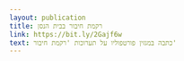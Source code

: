 ```yaml
---
layout: publication
title: רקמת חיבור בבית הנסן
link: https://bit.ly/2Gajf6w
text: כתבה במגזין פורטפוליו על תערוכות 'רקמת חיבור'
---
```

